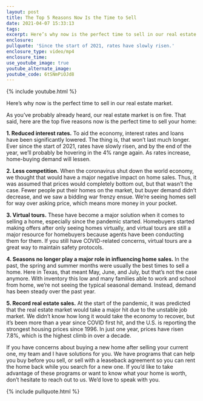 ```yaml
---
layout: post
title: The Top 5 Reasons Now Is the Time to Sell
date: 2021-04-07 15:33:13
tags:
excerpt: Here’s why now is the perfect time to sell in our real estate market.
enclosure:
pullquote: 'Since the start of 2021, rates have slowly risen.'
enclosure_type: video/mp4
enclosure_time:
use_youtube_image: true
youtube_alternate_image:
youtube_code: 6tSNmPiOJd8
---
```

{% include youtube.html %}

Here’s why now is the perfect time to sell in our real estate market.&nbsp;

As you’ve probably already heard, our real estate market is on fire. That said, here are the top five reasons now is the perfect time to sell your home:

**1\. Reduced interest rates.** To aid the economy, interest rates and loans have been significantly lowered. The thing is, that won’t last much longer. Ever since the start of 2021, rates have slowly risen, and by the end of the year, we’ll probably be hovering in the 4% range again. As rates increase, home-buying demand will lessen.&nbsp;

**2\. Less competition.** When the coronavirus shut down the world economy, we thought that would have a major negative impact on home sales. Thus, it was assumed that prices would completely bottom out, but that wasn’t the case. Fewer people put their homes on the market, but buyer demand didn’t decrease, and we saw a bidding war frenzy ensue. We’re seeing homes sell for way over asking price, which means more money in your pocket.

**3\. Virtual tours.** These have become a major solution when it comes to selling a home, especially since the pandemic started. Homebuyers started making offers after only seeing homes virtually, and virtual tours are still a major resource for homebuyers because agents have been conducting them for them. If you still have COVID-related concerns, virtual tours are a great way to maintain safety protocols.&nbsp;

**4\. Seasons no longer play a major role in influencing home sales.** In the past, the spring and summer months were usually the best times to sell a home. Here in Texas, that meant May, June, and July, but that’s not the case anymore. With inventory this low and many families able to work and school from home, we’re not seeing the typical seasonal demand. Instead, demand has been steady over the past year.&nbsp;

**5\. Record real estate sales.** At the start of the pandemic, it was predicted that the real estate market would take a major hit due to the unstable job market. We didn’t know how long it would take the economy to recover, but it’s been more than a year since COVID first hit, and the U.S. is reporting the strongest housing prices since 1996. In just one year, prices have risen 7.8%, which is the highest climb in over a decade.&nbsp;

If you have concerns about buying a new home after selling your current one, my team and I have solutions for you. We have programs that can help you buy before you sell, or sell with a leaseback agreement so you can rent the home back while you search for a new one. If you’d like to take advantage of these programs or want to know what your home is worth, don’t hesitate to reach out to us. We’d love to speak with you.&nbsp;

{% include pullquote.html %}
